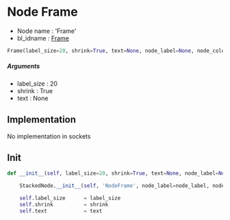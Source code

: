 # Node Frame

- Node name : 'Frame'
- bl_idname : [Frame](https://docs.blender.org/api/current/bpy.types.Frame.html)


``` python
Frame(label_size=20, shrink=True, text=None, node_label=None, node_color=None)
```
##### Arguments

- label_size : 20
- shrink : True
- text : None

## Implementation

No implementation in sockets

## Init

``` python
def __init__(self, label_size=20, shrink=True, text=None, node_label=None, node_color=None):

    StackedNode.__init__(self, 'NodeFrame', node_label=node_label, node_color=node_color)

    self.label_size      = label_size
    self.shrink          = shrink
    self.text            = text
```
